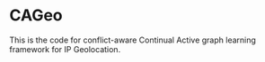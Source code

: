 # CAGeo
This is the code for conflict-aware Continual Active graph learning framework for IP Geolocation.
